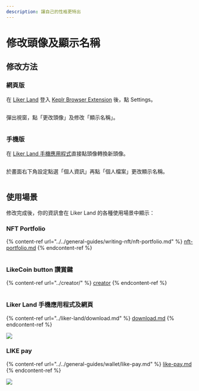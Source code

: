 ```yaml
---
description: 讓自己的性格更特出
---
```


# 修改頭像及顯示名稱

## 修改方法

### 網頁版

在 [Liker Land](https://liker.land/) 登入 [Keplr Browser Extension](../../general-guides/wallet/keplr/) 後，點 Settings。

<figure><img src="../../.gitbook/assets/Settings.png" alt=""><figcaption></figcaption></figure>

彈出視窗，點「更改頭像」及修改「顯示名稱」。

<figure><img src="../../.gitbook/assets/avatar desktop.png" alt=""><figcaption></figcaption></figure>

### 手機版

在 [Liker Land 手機應用程式](../liker-land/download.md)直接點頭像轉換新頭像。

<figure><img src="../../.gitbook/assets/avatar 1.png" alt=""><figcaption></figcaption></figure>

於畫面右下角設定點選「個人資訊」再點「個人檔案」更改顯示名稱。

<figure><img src="../../.gitbook/assets/avatar 2.png" alt=""><figcaption></figcaption></figure>

## 使用場景

修改完成後，你的資訊會在 Liker Land 的各種使用場景中顯示：

### NFT Portfolio

{% content-ref url="../../general-guides/writing-nft/nft-portfolio.md" %}
[nft-portfolio.md](../../general-guides/writing-nft/nft-portfolio.md)
{% endcontent-ref %}

<figure><img src="broken-reference" alt=""><figcaption></figcaption></figure>

### LikeCoin button 讚賞鍵

{% content-ref url="../creator/" %}
[creator](../creator/)
{% endcontent-ref %}

<figure><img src="../../.gitbook/assets/Settings 02.png" alt=""><figcaption></figcaption></figure>

### Liker Land 手機應用程式及網頁

{% content-ref url="../liker-land/download.md" %}
[download.md](../liker-land/download.md)
{% endcontent-ref %}

![](<../../.gitbook/assets/Settings 03.png>)

### LIKE pay

{% content-ref url="../../general-guides/wallet/like-pay.md" %}
[like-pay.md](../../general-guides/wallet/like-pay.md)
{% endcontent-ref %}

![](<../../.gitbook/assets/Settings 04.png>)
